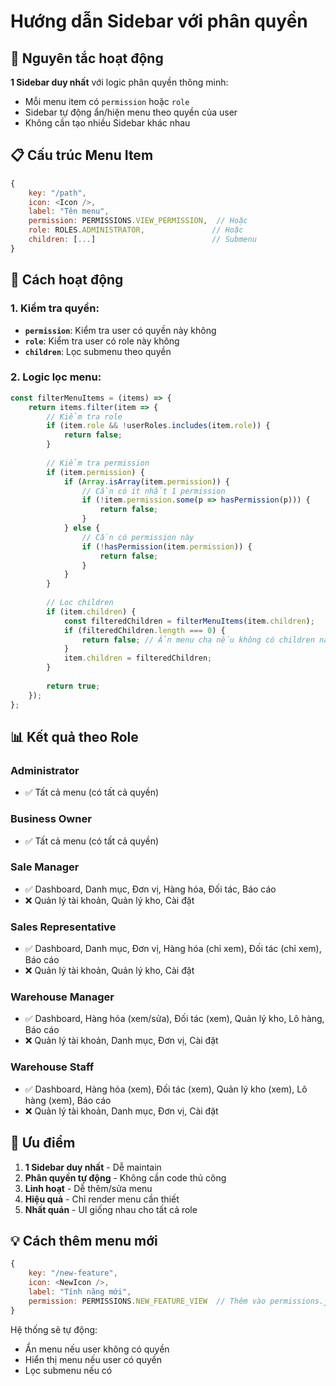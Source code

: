 # Hướng dẫn Sidebar với phân quyền

## 🎯 Nguyên tắc hoạt động

**1 Sidebar duy nhất** với logic phân quyền thông minh:
- Mỗi menu item có `permission` hoặc `role` 
- Sidebar tự động ẩn/hiện menu theo quyền của user
- Không cần tạo nhiều Sidebar khác nhau

## 📋 Cấu trúc Menu Item

```javascript
{
    key: "/path",
    icon: <Icon />,
    label: "Tên menu",
    permission: PERMISSIONS.VIEW_PERMISSION,  // Hoặc
    role: ROLES.ADMINISTRATOR,               // Hoặc
    children: [...]                          // Submenu
}
```

## 🔧 Cách hoạt động

### 1. Kiểm tra quyền:
- **`permission`**: Kiểm tra user có quyền này không
- **`role`**: Kiểm tra user có role này không
- **`children`**: Lọc submenu theo quyền

### 2. Logic lọc menu:
```javascript
const filterMenuItems = (items) => {
    return items.filter(item => {
        // Kiểm tra role
        if (item.role && !userRoles.includes(item.role)) {
            return false;
        }
        
        // Kiểm tra permission
        if (item.permission) {
            if (Array.isArray(item.permission)) {
                // Cần có ít nhất 1 permission
                if (!item.permission.some(p => hasPermission(p))) {
                    return false;
                }
            } else {
                // Cần có permission này
                if (!hasPermission(item.permission)) {
                    return false;
                }
            }
        }
        
        // Lọc children
        if (item.children) {
            const filteredChildren = filterMenuItems(item.children);
            if (filteredChildren.length === 0) {
                return false; // Ẩn menu cha nếu không có children nào
            }
            item.children = filteredChildren;
        }
        
        return true;
    });
};
```

## 📊 Kết quả theo Role

### Administrator
- ✅ Tất cả menu (có tất cả quyền)

### Business Owner  
- ✅ Tất cả menu (có tất cả quyền)

### Sale Manager
- ✅ Dashboard, Danh mục, Đơn vị, Hàng hóa, Đối tác, Báo cáo
- ❌ Quản lý tài khoản, Quản lý kho, Cài đặt

### Sales Representative
- ✅ Dashboard, Danh mục, Đơn vị, Hàng hóa (chỉ xem), Đối tác (chỉ xem), Báo cáo
- ❌ Quản lý tài khoản, Quản lý kho, Cài đặt

### Warehouse Manager
- ✅ Dashboard, Hàng hóa (xem/sửa), Đối tác (xem), Quản lý kho, Lô hàng, Báo cáo
- ❌ Quản lý tài khoản, Danh mục, Đơn vị, Cài đặt

### Warehouse Staff
- ✅ Dashboard, Hàng hóa (xem), Đối tác (xem), Quản lý kho (xem), Lô hàng (xem), Báo cáo
- ❌ Quản lý tài khoản, Danh mục, Đơn vị, Cài đặt

## 🚀 Ưu điểm

1. **1 Sidebar duy nhất** - Dễ maintain
2. **Phân quyền tự động** - Không cần code thủ công
3. **Linh hoạt** - Dễ thêm/sửa menu
4. **Hiệu quả** - Chỉ render menu cần thiết
5. **Nhất quán** - UI giống nhau cho tất cả role

## 💡 Cách thêm menu mới

```javascript
{
    key: "/new-feature",
    icon: <NewIcon />,
    label: "Tính năng mới",
    permission: PERMISSIONS.NEW_FEATURE_VIEW  // Thêm vào permissions.js
}
```

Hệ thống sẽ tự động:
- Ẩn menu nếu user không có quyền
- Hiển thị menu nếu user có quyền
- Lọc submenu nếu có

